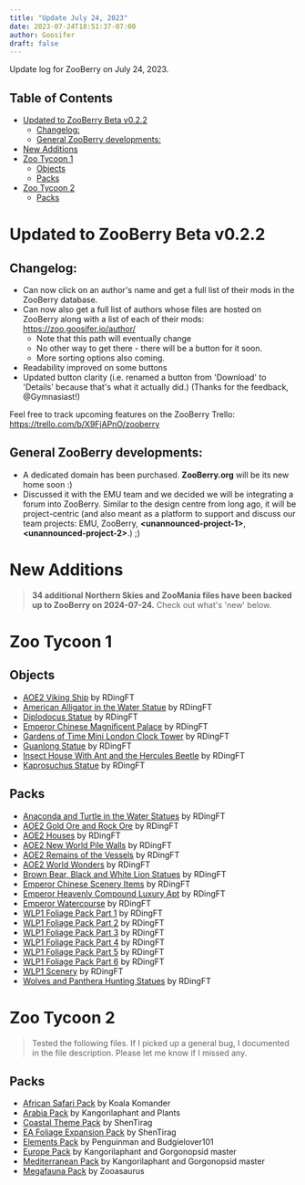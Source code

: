 ```yaml
---
title: "Update July 24, 2023"
date: 2023-07-24T18:51:37-07:00
author: Goosifer
draft: false
---
```


Update log for ZooBerry on July 24, 2023.<!--more-->

## Table of Contents <!-- omit in toc -->
- [Updated to ZooBerry Beta v0.2.2](#updated-to-zooberry-beta-v022)
  - [Changelog:](#changelog)
  - [General ZooBerry developments:](#general-zooberry-developments)
- [New Additions](#new-additions)
- [Zoo Tycoon 1](#zoo-tycoon-1)
  - [Objects](#objects)
  - [Packs](#packs)
- [Zoo Tycoon 2](#zoo-tycoon-2)
  - [Packs](#packs-1)


# Updated to ZooBerry Beta v0.2.2
## Changelog:
- Can now click on an author's name and get a full list of their mods in the ZooBerry database.
- Can now also get a full list of authors whose files are hosted on ZooBerry along with a list of each of their mods: https://zoo.goosifer.io/author/
  - Note that this path will eventually change
  - No other way to get there - there will be a button for it soon.
  - More sorting options also coming.
- Readability improved on some buttons
- Updated button clarity (i.e. renamed a button from 'Download' to 'Details' because that's what it actually did.) (Thanks for the feedback, @Gymnasiast!)

Feel free to track upcoming features on the ZooBerry Trello: https://trello.com/b/X9FjAPnO/zooberry

## General ZooBerry developments:
- A dedicated domain has been purchased. **ZooBerry.org** will be its new home soon :)
- Discussed it with the EMU team and we decided we will be integrating a forum into ZooBerry. Similar to the design centre from long ago, it will be project-centric (and also meant as a platform to support and discuss our team projects: EMU, ZooBerry, **\<unannounced-project-1\>**, **\<unannounced-project-2\>**.) ;)


# New Additions 

> **34 additional Northern Skies and ZooMania files have been backed up to ZooBerry on 2024-07-24.** Check out what's 'new' below.

# Zoo Tycoon 1

## Objects 
- [AOE2 Viking Ship](https://zoo.goosifer.io/mods/zt1/objects/aoe2-viking-ship/) by RDingFT
- [American Alligator in the Water Statue](https://zoo.goosifer.io/mods/zt1/objects/american-alligator-in-the-water-statue/) by RDingFT
- [Diplodocus Statue](https://zoo.goosifer.io/mods/zt1/objects/diplodocus-statue/) by RDingFT
- [Emperor Chinese Magnificent Palace](https://zoo.goosifer.io/mods/zt1/objects/emperor-chinese-magnificent-palace/) by RDingFT
- [Gardens of Time Mini London Clock Tower](https://zoo.goosifer.io/mods/zt1/objects/mini-london-clock-tower/) by RDingFT
- [Guanlong Statue](https://zoo.goosifer.io/mods/zt1/objects/guanlong-statue/) by RDingFT
- [Insect House With Ant and the Hercules Beetle](https://zoo.goosifer.io/mods/zt1/objects/insect-house-with-ant-and-the-hercules-beetle/) by RDingFT
- [Kaprosuchus Statue](https://zoo.goosifer.io/mods/zt1/objects/kaprosuchus-statue/) by RDingFT

## Packs
- [Anaconda and Turtle in the Water Statues](https://zoo.goosifer.io/mods/zt1/packs/anaconda-and-turtle-in-the-water-statues/) by RDingFT
- [AOE2 Gold Ore and Rock Ore](https://zoo.goosifer.io/mods/zt1/packs/aoe2-gold-ore-and-rock-ore/) by RDingFT
- [AOE2 Houses](https://zoo.goosifer.io/mods/zt1/packs/aoe2-houses/) by RDingFT
- [AOE2 New World Pile Walls](https://zoo.goosifer.io/mods/zt1/packs/pile-walls/) by RDingFT
- [AOE2 Remains of the Vessels](https://zoo.goosifer.io/mods/zt1/packs/aoe2-remains-of-the-vessels/) by RDingFT
- [AOE2 World Wonders](https://zoo.goosifer.io/mods/zt1/packs/aoe2-world-wonders/) by RDingFT
- [Brown Bear, Black and White Lion Statues](https://zoo.goosifer.io/mods/zt1/packs/brown-bear-black-and-white-lion-statues/) by RDingFT
- [Emperor Chinese Scenery Items](https://zoo.goosifer.io/mods/zt1/packs/emperor-chinese-scenery-items/) by RDingFT
- [Emperor Heavenly Compound Luxury Apt](https://zoo.goosifer.io/mods/zt1/packs/emperor-heavenly-compound-luxury-apt/) by RDingFT
- [Emperor Watercourse](https://zoo.goosifer.io/mods/zt1/packs/emperor-watercourse/) by RDingFT
- [WLP1 Foliage Pack Part 1](https://zoo.goosifer.io/mods/zt1/packs/wlp1-foliage-pack-part-1/) by RDingFT
- [WLP1 Foliage Pack Part 2](https://zoo.goosifer.io/mods/zt1/packs/wlp1-foliage-pack-part-2/) by RDingFT
- [WLP1 Foliage Pack Part 3](https://zoo.goosifer.io/mods/zt1/packs/wlp1-foliage-pack-part-3/) by RDingFT
- [WLP1 Foliage Pack Part 4](https://zoo.goosifer.io/mods/zt1/packs/wlp1-foliage-pack-part-4/) by RDingFT
- [WLP1 Foliage Pack Part 5](https://zoo.goosifer.io/mods/zt1/packs/wlp1-foliage-pack-part-5/) by RDingFT
- [WLP1 Foliage Pack Part 6](https://zoo.goosifer.io/mods/zt1/packs/wlp1-foliage-pack-part-6/) by RDingFT
- [WLP1 Scenery](https://zoo.goosifer.io/mods/zt1/packs/wlp1-scenery/) by RDingFT
- [Wolves and Panthera Hunting Statues](https://zoo.goosifer.io/mods/zt1/packs/wolves-and-panthera-hunting-statues/) by RDingFT

# Zoo Tycoon 2

> Tested the following files. If I picked up a general bug, I documented in the file description. Please let me know if I missed any.

## Packs
- [African Safari Pack](https://zoo.goosifer.io/mods/zt2/packs/african-safari-pack/) by Koala Komander
- [Arabia Pack](https://zoo.goosifer.io/mods/zt2/packs/arabia-pack/) by Kangorilaphant and Plants
- [Coastal Theme Pack](https://zoo.goosifer.io/mods/zt2/packs/coastal-theme-pack/) by ShenTirag
- [EA Foliage Expansion Pack](https://zoo.goosifer.io/mods/zt2/packs/ea-foliage-expansion-pack/) by ShenTirag
- [Elements Pack](https://zoo.goosifer.io/mods/zt2/packs/elements-pack/) by Penguinman and Budgielover101
- [Europe Pack](https://zoo.goosifer.io/mods/zt2/packs/europe-pack/) by Kangorilaphant and Gorgonopsid master
- [Mediterranean Pack](https://zoo.goosifer.io/mods/zt2/packs/mediterranean-pack/) by Kangorilaphant and Gorgonopsid master
- [Megafauna Pack](https://zoo.goosifer.io/mods/zt2/packs/megafauna-pack/) by Zooasaurus
